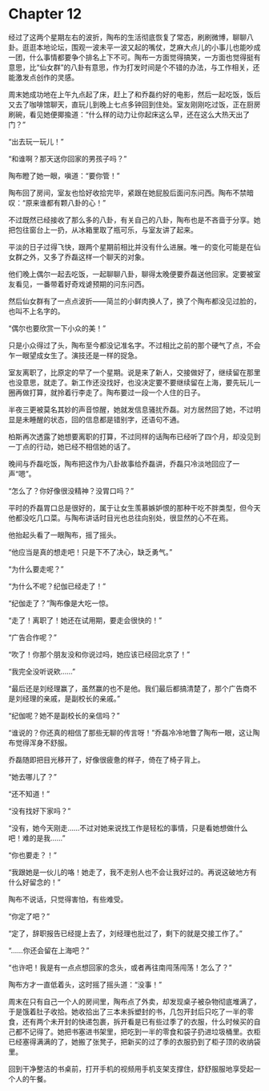 # Chapter 12

经过了这两个星期左右的波折，陶布的生活彻底恢复了常态，刷刷微博，聊聊八卦。逛逛本地论坛，围观一波未平一波又起的嘴仗，芝麻大点儿的小事儿也能吵成一团，什么事情都要争个排名上下不可。陶布一方面觉得搞笑，一方面也觉得挺有意思，比“仙女群”的八卦有意思，作为打发时间是个不错的办法，与工作相关，还能激发点创作的灵感。

周末她成功地在上午九点起了床，赶上了和乔磊约好的电影，然后一起吃饭，饭后又去了咖啡馆聊天，直玩儿到晚上七点多钟回到住处。室友刚刚吃过饭，正在厨房刷碗，看见她便揶揄道：“什么样的动力让你起床这么早，还在这么大热天出了门？”

“出去玩一玩儿！”

“和谁啊？那天送你回家的男孩子吗？”

陶布瞪了她一眼，嗔道：“要你管！”

陶布回了房间，室友也恰好收拾完毕，紧跟在她屁股后面问东问西。陶布不禁暗叹：“原来谁都有颗八卦的心！”

不过既然已经接收了那么多的八卦，有关自己的八卦，陶布也是不吝啬于分享。她把包往窗台上一扔，从冰箱里取了瓶可乐，与室友讲了起来。

平淡的日子过得飞快，跟两个星期前相比并没有什么进展。唯一的变化可能是在仙女群之外，又多了乔磊这样一个聊天的对象。

他们晚上偶尔一起去吃饭，一起聊聊八卦，聊得太晚便要乔磊送他回家。定要被室友看见，一番带着好奇戏谑预期的问东问西。

然后仙女群有了一点点波折——简兰的小鲜肉换人了，换了个陶布都没见过脸的，也叫不上名字的。

“偶尔也要欣赏一下小众的美！”

只是小众得过了头，陶布至今都没记准名字。不过相比之前的那个硬气了点，不会乍一眼望成女生了。演技还是一样的捉急。

室友离职了，比原定的早了一个星期。说是来了新人，交接做好了，继续留在那里也没意思，就走了。新工作还没找好，也没决定要不要继续留在上海，要先玩儿一圈再做打算，就拎着行李走了。陶布要过一段一个人住的日子。

半夜三更被莫名其妙的声音惊醒，她就发信息骚扰乔磊。对方居然回了她，不过明显是未睡醒的状态，回的信息都是错别字，还语句不通。

柏斯再次透露了她想要离职的打算，不过同样的话陶布已经听了四个月，却没见到一丁点的行动，她已经不相信她的话了。

晚间与乔磊吃饭，陶布把这作为八卦故事给乔磊讲，乔磊只冷淡地回应了一声“嗯”。

“怎么了？你好像很没精神？没胃口吗？”

平时的乔磊胃口总是很好的，属于让女生羡慕嫉妒恨的那种干吃不胖类型，但今天他都没吃几口菜。与陶布讲话时目光也总往向别处，很显然的心不在焉。

他抬起头看了一眼陶布，摇了摇头。

“他应当是真的想走吧！只是下不了决心，缺乏勇气。”

“为什么要走呢？”

“为什么不呢？纪伽已经走了！”

“纪伽走了？”陶布像是大吃一惊。

“走了！离职了！她还在试用期，要走会很快的！”

“广告合作呢？”

“吹了！你那个朋友没和你说过吗，她应该已经回北京了！”

“我完全没听说欸……”

“最后还是刘经理赢了，虽然赢的也不是他。我们最后都搞清楚了，那个广告商不是刘经理的亲戚，是副校长的亲戚。”

“纪伽呢？她不是副校长的亲信吗？”

“谁说的？你还真的相信了那些无聊的传言呀！”乔磊冷冷地瞥了陶布一眼，这让陶布觉得浑身不舒服。

乔磊随即把目光移开了，好像很疲惫的样子，倚在了椅子背上。

“她去哪儿了？”

“还不知道！”

“没有找好下家吗？”

“没有，她今天刚走……不过对她来说找工作是轻松的事情，只是看她想做什么吧！难的是我……”

“你也要走？！”

“我跟她是一伙儿的咯！她走了，我不走别人也不会让我好过的。再说这破地方有什么好留念的！”

陶布不说话，只觉得害怕，有些难受。

“你定了吧？”

“定了，辞职报告已经提上去了，刘经理也批过了，剩下的就是交接工作了。”

“……你还会留在上海吧？”

“也许吧！我是有一点点想回家的念头，或者再往南闯荡闯荡！怎么了？”

陶布方才一直低着头，这时摇了摇头道：“没事！”

周末在只有自己一个人的房间里，陶布点了外卖，却发现桌子被杂物彻底堆满了，于是饿着肚子收拾。她收拾出了三本未拆塑封的书，几包开封后只吃了一半的零食，还有两个未开封的快递包裹，拆开看是已有些过季了的衣服，什么时候买的自己都不记得了。她把书塞进书架里，把吃到一半的零食和袋子扔进垃圾桶里。衣柜已经塞得满满的了，她搬了张凳子，把新买的过了季的衣服扔到了柜子顶的收纳袋里。

回到干净整洁的书桌前，打开手机的视频用手机支架支撑住，舒舒服服地享受起一个人的午餐。
